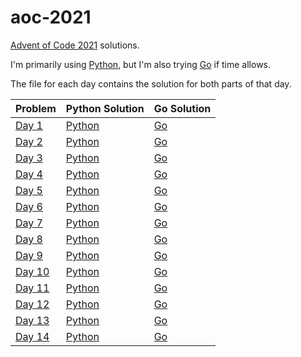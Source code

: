 # aoc-2021

[Advent of Code 2021](https://adventofcode.com) solutions.

I'm primarily using [Python](https://www.python.org), but I'm also trying [Go](https://go.dev) if time allows.

The file for each day contains the solution for both parts of that day.

| Problem | Python Solution | Go Solution |
|---------|-----------------|-------------|
| [Day 1](https://adventofcode.com/2021/day/1) | [Python](https://github.com/wesbarnett/aoc-2021/blob/main/day1/main.py) | [Go](https://github.com/wesbarnett/aoc-2021/blob/main/day1/main.go) |
| [Day 2](https://adventofcode.com/2021/day/2) | [Python](https://github.com/wesbarnett/aoc-2021/blob/main/day2/main.py) | [Go](https://github.com/wesbarnett/aoc-2021/blob/main/day2/main.go) |
| [Day 3](https://adventofcode.com/2021/day/3) | [Python](https://github.com/wesbarnett/aoc-2021/blob/main/day3/main.py) | [Go](https://github.com/wesbarnett/aoc-2021/blob/main/day3/main.go) |
| [Day 4](https://adventofcode.com/2021/day/4) | [Python](https://github.com/wesbarnett/aoc-2021/blob/main/day4/main.py) | [Go](https://github.com/wesbarnett/aoc-2021/blob/main/day4/main.go) |
| [Day 5](https://adventofcode.com/2021/day/5) | [Python](https://github.com/wesbarnett/aoc-2021/blob/main/day5/main.py) | [Go](https://github.com/wesbarnett/aoc-2021/blob/main/day5/main.go) |
| [Day 6](https://adventofcode.com/2021/day/6) | [Python](https://github.com/wesbarnett/aoc-2021/blob/main/day6/main.py) | [Go](https://github.com/wesbarnett/aoc-2021/blob/main/day6/main.go) |
| [Day 7](https://adventofcode.com/2021/day/7) | [Python](https://github.com/wesbarnett/aoc-2021/blob/main/day7/main.py) | [Go](https://github.com/wesbarnett/aoc-2021/blob/main/day7/main.go) |
| [Day 8](https://adventofcode.com/2021/day/8) | [Python](https://github.com/wesbarnett/aoc-2021/blob/main/day8/main.py) | [Go](https://github.com/wesbarnett/aoc-2021/blob/main/day8/main.go) |
| [Day 9](https://adventofcode.com/2021/day/9) | [Python](https://github.com/wesbarnett/aoc-2021/blob/main/day9/main.py) | [Go](https://github.com/wesbarnett/aoc-2021/blob/main/day9/main.go) |
| [Day 10](https://adventofcode.com/2021/day/10) | [Python](https://github.com/wesbarnett/aoc-2021/blob/main/day10/main.py) | [Go](https://github.com/wesbarnett/aoc-2021/blob/main/day10/main.go) |
| [Day 11](https://adventofcode.com/2021/day/11) | [Python](https://github.com/wesbarnett/aoc-2021/blob/main/day11/main.py) | [Go](https://github.com/wesbarnett/aoc-2021/blob/main/day11/main.go) |
| [Day 12](https://adventofcode.com/2021/day/12) | [Python](https://github.com/wesbarnett/aoc-2021/blob/main/day12/main.py) | [Go](https://github.com/wesbarnett/aoc-2021/blob/main/day12/main.go) |
| [Day 13](https://adventofcode.com/2021/day/12) | [Python](https://github.com/wesbarnett/aoc-2021/blob/main/day13/main.py) | [Go](https://github.com/wesbarnett/aoc-2021/blob/main/day13/main.go) | |
| [Day 14](https://adventofcode.com/2021/day/12) | [Python](https://github.com/wesbarnett/aoc-2021/blob/main/day14/main.py) | [Go](https://github.com/wesbarnett/aoc-2021/blob/main/day14/main.go) | |
